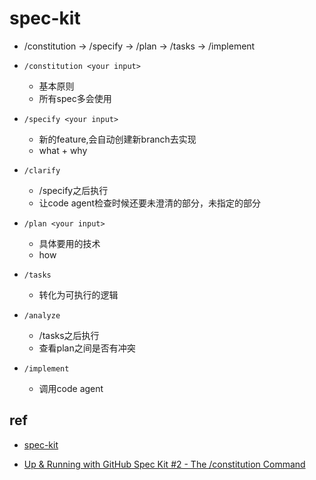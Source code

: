 # spec-kit
+ /constitution -> /specify -> /plan -> /tasks -> /implement

+ `/constitution <your input>`
    + 基本原则
    + 所有spec多会使用
    

 + `/specify <your input>`
    + 新的feature,会自动创建新branch去实现
    + what + why
   

+ `/clarify`
    + /specify之后执行
    + 让code agent检查时候还要未澄清的部分，未指定的部分
    

+ `/plan <your input>`
    + 具体要用的技术
    + how

+ `/tasks`  
    + 转化为可执行的逻辑


+ `/analyze`
    + /tasks之后执行
    + 查看plan之间是否有冲突


+ `/implement`
    + 调用code agent 


## ref
+ [spec-kit](https://github.com/github/spec-kit)
<!-- video tutorials -->
+ [Up & Running with GitHub Spec Kit #2 - The /constitution Command](https://www.youtube.com/watch?v=8xXV4FeaF9M)